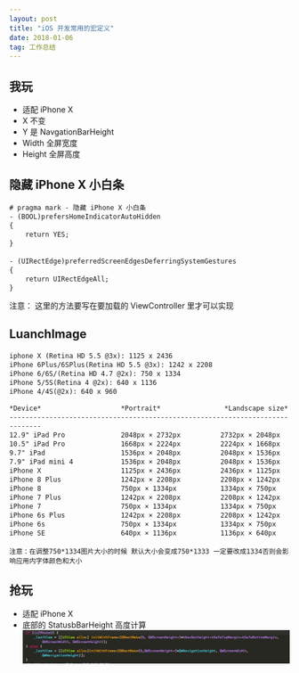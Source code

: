 ```yaml
---
layout: post
title: "iOS 开发常用的宏定义"
date: 2018-01-06
tag: 工作总结
---   
```


## 我玩
- 适配 iPhone X
 - X 不变
 - Y 是 NavgationBarHeight
 - Width 全屏宽度
 - Height 全屏高度

## 隐藏 iPhone X 小白条
```
# pragma mark - 隐藏 iPhone X 小白条
- (BOOL)prefersHomeIndicatorAutoHidden
{
    return YES;
}

- (UIRectEdge)preferredScreenEdgesDeferringSystemGestures
{
    return UIRectEdgeAll;
}
```
注意： 这里的方法要写在要加载的 ViewController 里才可以实现
## LuanchImage
```
iphone X (Retina HD 5.5 @3x): 1125 x 2436
iPhone 6Plus/6SPlus(Retina HD 5.5 @3x): 1242 x 2208
iPhone 6/6S/(Retina HD 4.7 @2x): 750 x 1334
iPhone 5/5S(Retina 4 @2x): 640 x 1136
iPhone 4/4S(@2x): 640 x 960
```

```
*Device*                    *Portrait*                *Landscape size*
------------------------------------------------------------------------------
12.9" iPad Pro              2048px × 2732px          2732px × 2048px
10.5" iPad Pro              1668px × 2224px          2224px × 1668px
9.7" iPad                   1536px × 2048px          2048px × 1536px
7.9" iPad mini 4            1536px × 2048px          2048px × 1536px
iPhone X                    1125px × 2436px          2436px × 1125px
iPhone 8 Plus               1242px × 2208px          2208px × 1242px
iPhone 8                    750px × 1334px           1334px × 750px
iPhone 7 Plus               1242px × 2208px          2208px × 1242px
iPhone 7                    750px × 1334px           1334px × 750px
iPhone 6s Plus              1242px × 2208px          2208px × 1242px
iPhone 6s                   750px × 1334px           1334px × 750px
iPhone SE                   640px × 1136px           1136px × 640px

注意：在调整750*1334图片大小的时候 默认大小会变成750*1333 一定要改成1334否则会影响应用内字体颜色和大小
```
## 抢玩
- 适配 iPhone X
 - 底部的 StatusbBarHeight 高度计算
![](media/15152104112124/15152301743451.jpg)


